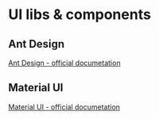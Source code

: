 # UI libs & components

## Ant Design

[Ant Design - official documetation](https://ant.design/)

## Material UI

[Material UI - official documetation](https://material-ui.com/)

